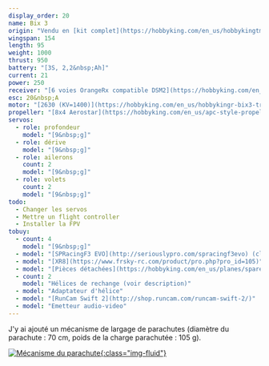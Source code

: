 ```yaml
---
display_order: 20
name: Bix 3
origin: "Vendu en [kit complet](https://hobbyking.com/en_us/hobbykingtm-bix3-trainer-fpv-epo-1550mm-pnf.html) par Hobby King"
wingspan: 154
length: 95
weight: 1000
thrust: 950
battery: "[3S, 2,2&nbsp;Ah]"
current: 21
power: 250
receiver: "[6 voies OrangeRx compatible DSM2](https://hobbyking.com/en_us/orangerx-r615x-dsm2-dsmx-compatible-6ch-2-4ghz-receiver-w-cppm.html)"
esc: 20&nbsp;A
motor: "[2630 (KV=1400)](https://hobbyking.com/en_us/hobbykingr-bix3-trainer-1550mm-replacement-motor-2630-1400kv.html)"
propeller: "[8x4 Aerostar](https://hobbyking.com/en_us/apc-style-propeller-8x4-grey-ccw-2pcs.html)"
servos:
  - role: profondeur
    model: "[9&nbsp;g]"
  - role: dérive
    model: "[9&nbsp;g]"
  - role: ailerons
    count: 2
    model: "[9&nbsp;g]"
  - role: volets
    count: 2
    model: "[9&nbsp;g]"
todo:
  - Changer les servos
  - Mettre un flight controller
  - Installer la FPV
tobuy:
  - count: 4
    model: "[9&nbsp;g]"
  - model: "[SPRacingF3 EVO](http://seriouslypro.com/spracingf3evo) (clones disponibles chez [Banggood])"
  - model: "[XR8](https://www.frsky-rc.com/product/pro.php?pro_id=105)"
  - model: "[Pièces détachées](https://hobbyking.com/en_us/planes/spare-parts/hobbyking-bix3-trainer-1550mm-parts.html)"
  - count: 2
    model: "Hélices de rechange (voir description)"
  - model: "Adaptateur d'hélice"
  - model: "[RunCam Swift 2](http://shop.runcam.com/runcam-swift-2/)"
  - model: "Emetteur audio-video"
---
```

J'y ai ajouté un mécanisme de largage de parachutes (diamètre du parachute&nbsp;: 70&nbsp;cm, poids de la charge parachutée&nbsp;: 105&nbsp;g).

[![Mécanisme du parachute](bix-3-parachute-mechanism.jpg){:class="img-fluid"}](bix-3-parachute-mechanism-hd.jpg)

